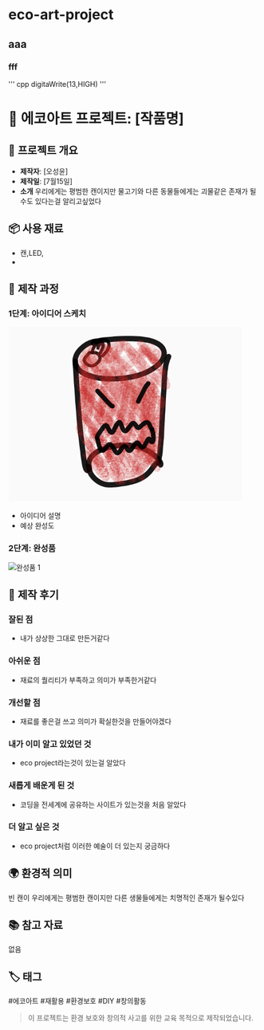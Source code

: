 # eco-art-project

## aaa

### fff
''' cpp
digitaWrite(13,HIGH)
'''
# 🌱 에코아트 프로젝트: [작품명]

## 📖 프로젝트 개요
- **제작자**: [오성윤]
- **제작일**: [7월15일]
- **소개**
우리에게는 평범한 캔이지만 물고기와 다른 동물들에게는 괴물같은 존재가 될수도 있다는걸 알리고싶었다

## 📦 사용 재료
- 캔,LED,
- 

## 🔧 제작 과정

### 1단계: 아이디어 스케치
![](rpppp.png)
- 아이디어 설명
- 예상 완성도

### 2단계: 완성품
![완성품 1](rppp.jpg)

## 💭 제작 후기
### 잘된 점
- 내가 상상한 그대로 만든거같다

### 아쉬운 점
- 재료의 퀄리티가 부족하고 의미가 부족한거같다

### 개선할 점
- 재료를 좋은걸 쓰고 의미가 확실한것을 만들어야겠다

### 내가 이미 알고 있었던 것
- eco project라는것이 있는걸 알았다

### 새롭게 배운게 된 것
- 코딩을 전세계에 공유하는 사이트가 있는것을 처음 알았다

### 더 알고 싶은 것
- eco project처럼 이러한 예술이 더 있는지 궁금하다

## 🌍 환경적 의미
빈 캔이 우리에게는 평범한 캔이지만 다른 생물들에게는 치명적인 존재가 될수있다

## 📚 참고 자료
없음
## 🏷️ 태그
#에코아트 #재활용 #환경보호 #DIY #창의활동



> 이 프로젝트는 환경 보호와 창의적 사고를 위한 교육 목적으로 제작되었습니다.

